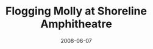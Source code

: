 ---
date: '2008-06-07'
artist: Flogging Molly
festival: Live 105's BFD
venue: Shoreline Amphitheatre
city: Mountain View
state: CA
country: USA
price: $10.53
solo: 'Yes'
title: Flogging Molly at Shoreline Amphitheatre
slug: 2008-06-07-flogging-molly
cover: ''
genre: ''
category: show
tags:
  - solo show
created: 02/15/2019
artists:
  - Flogging Molly
openers: []
---